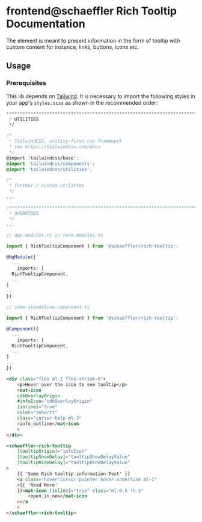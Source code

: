 # frontend@schaeffler Rich Tooltip Documentation

The element is meant to present information in the form of tooltip with custom content for instance, links, buttons, icons etc.


## Usage

### Prerequisites

This lib depends on [Tailwind](https://tailwindcss.com/docs). It is necessary to import the following styles in your app's `styles.scss` as shown in the recommended order:

``` scss
***************************************************************************************************
 * UTILITIES
 */

/*
 * TailwindCSS, utility-first css framework
 * see https://tailwindcss.com/docs
 */
@import 'tailwindcss/base';
@import 'tailwindcss/components';
@import 'tailwindcss/utilities';

/*
 * further / custom utilities
 */
...

/***************************************************************************************************
 * OVERRIDES
 */ 
...
```

```ts
// app.modules.ts or core.modules.ts

import { RichTooltipComponent } from '@schaeffler/rich-tooltip';

@NgModule({
  ...
    imports: [
  RichTooltipComponent,
  ...
]
...
})
```

```ts
// some-standalone.component.ts 

import { RichTooltipComponent } from '@schaeffler/rich-tooltip';

@Component({
  ...
    imports: [
  RichTooltipComponent,
  ...
]
...
})
```


```html
<div class="flex ml-1 flex-shrink-0">
    <p>Hover over the icon to see tooltip</p>
    <mat-icon
    cdkOverlayOrigin
    #infoIcon="cdkOverlayOrigin"
    [inline]="true"
    color="inherit"
    class="cursor-help ml-3"
    >info_outline</mat-icon
    >
</div>

<schaeffler-rich-tooltip
    [tooltipOrigin]="infoIcon"
    [tooltipShowDelay]="tooltipShowDelayValue"
    [tooltipHideDelay]="tooltipHideDelayValue"
>
    {{ 'Some Rich tooltip information Text' }}
    <a class="hover:cursor-pointer hover:underline ml-1"
    >{{ 'Read More'
    }}<mat-icon [inline]="true" class="ml-0.5 !h-3"
        >open_in_new</mat-icon
    ></a
    >
</schaeffler-rich-tooltip>

```

